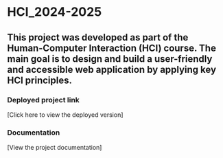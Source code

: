 # HCI_2024-2025

## This project was developed as part of the Human-Computer Interaction (HCI) course. The main goal is to design and build a user-friendly and accessible web application by applying key HCI principles. 


### Deployed project link
[Click here to view the deployed version]


### Documentation
[View the project documentation]
